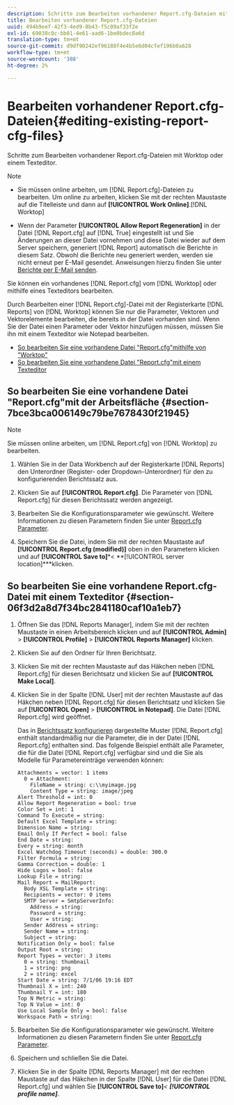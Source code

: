 ```yaml
---
description: Schritte zum Bearbeiten vorhandener Report.cfg-Dateien mit Worktop oder einem Texteditor.
title: Bearbeiten vorhandener Report.cfg-Dateien
uuid: 494b9eef-42f3-4ed9-8b43-f5c09af33f2e
exl-id: 69038c0c-bb01-4e61-aad6-1be0bdec8a6d
translation-type: tm+mt
source-git-commit: d9df90242ef96188f4e4b5e6d04cfef196b0a628
workflow-type: tm+mt
source-wordcount: '388'
ht-degree: 2%

---
```


# Bearbeiten vorhandener Report.cfg-Dateien{#editing-existing-report-cfg-files}

Schritte zum Bearbeiten vorhandener Report.cfg-Dateien mit Worktop oder einem Texteditor.

>[!NOTE]
>
>* Sie müssen online arbeiten, um [!DNL Report.cfg]-Dateien zu bearbeiten. Um online zu arbeiten, klicken Sie mit der rechten Maustaste auf die Titelleiste und dann auf **[!UICONTROL Work Online]**.[!DNL Worktop]
   >
   >
* Wenn der Parameter **[!UICONTROL Allow Report Regeneration]** in der Datei [!DNL Report.cfg] auf [!DNL True] eingestellt ist und Sie Änderungen an dieser Datei vornehmen und diese Datei wieder auf dem Server speichern, generiert [!DNL Report] automatisch die Berichte in diesem Satz. Obwohl die Berichte neu generiert werden, werden sie nicht erneut per E-Mail gesendet. Anweisungen hierzu finden Sie unter [Berichte per E-Mail senden](../../../../home/c-rpt-oview/c-work-rpt-sets/c-edit-ex-rpt-files/t-res-rpts-email.md#task-b0a21f1c925f4e5d82560581ae4cf607).

>



Sie können ein vorhandenes [!DNL Report.cfg] vom [!DNL Worktop] oder mithilfe eines Texteditors bearbeiten.

Durch Bearbeiten einer [!DNL Report.cfg]-Datei mit der Registerkarte [!DNL Reports] von [!DNL Worktop] können Sie nur die Parameter, Vektoren und Vektorelemente bearbeiten, die bereits in der Datei vorhanden sind. Wenn Sie der Datei einen Parameter oder Vektor hinzufügen müssen, müssen Sie ihn mit einem Texteditor wie Notepad bearbeiten.

* [So bearbeiten Sie eine vorhandene Datei &quot;Report.cfg&quot;mithilfe von &quot;Worktop&quot;](../../../../home/c-rpt-oview/c-work-rpt-sets/c-edit-ex-rpt-files/c-edit-ex-rpt-files.md#section-7bce3bca006149c79be7678430f21945)
* [So bearbeiten Sie eine vorhandene Datei &quot;Report.cfg&quot;mit einem Texteditor](../../../../home/c-rpt-oview/c-work-rpt-sets/c-edit-ex-rpt-files/c-edit-ex-rpt-files.md#section-06f3d2a8d7f34bc2841180caf10a1eb7)

## So bearbeiten Sie eine vorhandene Datei &quot;Report.cfg&quot;mit der Arbeitsfläche {#section-7bce3bca006149c79be7678430f21945}

>[!NOTE]
>
>Sie müssen online arbeiten, um [!DNL Report.cfg] von [!DNL Worktop] zu bearbeiten.

1. Wählen Sie in der Data Workbench auf der Registerkarte [!DNL Reports] den Unterordner (Register- oder Dropdown-Unterordner) für den zu konfigurierenden Berichtssatz aus.
1. Klicken Sie auf **[!UICONTROL Report.cfg]**. Die Parameter von [!DNL Report.cfg] für diesen Berichtssatz werden angezeigt.

1. Bearbeiten Sie die Konfigurationsparameter wie gewünscht. Weitere Informationen zu diesen Parametern finden Sie unter [Report.cfg Parameter](../../../../home/c-rpt-oview/c-rpt-param-ref/c-rpt-param.md#concept-838e59d72d3f4cb29ee15f5c7eb0ceff).
1. Speichern Sie die Datei, indem Sie mit der rechten Maustaste auf **[!UICONTROL Report.cfg (modified)]** oben in den Parametern klicken und auf **[!UICONTROL Save to]***&lt; **[!UICONTROL server location]***klicken.

## So bearbeiten Sie eine vorhandene Report.cfg-Datei mit einem Texteditor {#section-06f3d2a8d7f34bc2841180caf10a1eb7}

1. Öffnen Sie das [!DNL Reports Manager], indem Sie mit der rechten Maustaste in einen Arbeitsbereich klicken und auf **[!UICONTROL Admin]** > **[!UICONTROL Profile]** > **[!UICONTROL Reports Manager]** klicken.

1. Klicken Sie auf den Ordner für Ihren Berichtsatz.
1. Klicken Sie mit der rechten Maustaste auf das Häkchen neben [!DNL Report.cfg] für diesen Berichtsatz und klicken Sie auf **[!UICONTROL Make Local]**.

1. Klicken Sie in der Spalte [!DNL User] mit der rechten Maustaste auf das Häkchen neben [!DNL Report.cfg] für diesen Berichtsatz und klicken Sie auf **[!UICONTROL Open]** > **[!UICONTROL in Notepad]**. Die Datei [!DNL Report.cfg] wird geöffnet.

   Das in [Berichtssatz konfigurieren](../../../../home/c-rpt-oview/c-work-rpt-sets/t-create-rpt-set/t-config-rpt-set/t-config-rpt-set.md#task-cfb2fd0c28bc48c2acdd582fe0d670d0) dargestellte Muster [!DNL Report.cfg] enthält standardmäßig nur die Parameter, die in der Datei [!DNL Report.cfg] enthalten sind. Das folgende Beispiel enthält alle Parameter, die für die Datei [!DNL Report.cfg] verfügbar sind und die Sie als Modelle für Parametereinträge verwenden können:

   ```
   Attachments = vector: 1 items
     0 = Attachment:
       FileName = string: c:\\myimage.jpg
       Content Type = string: image/jpeg
   Alert Threshold = int: 0
   Allow Report Regeneration = bool: true
   Color Set = int: 1
   Command To Execute = string: 
   Default Excel Template = string: 
   Dimension Name = string: 
   Email Only If Perfect = bool: false
   End Date = string: 
   Every = string: month
   Excel Watchdog Timeout (seconds) = double: 300.0
   Filter Formula = string: 
   Gamma Correction = double: 1
   Hide Logos = bool: false
   Lookup File = string: 
   Mail Report = MailReport: 
     Body XSL Template = string: 
     Recipients = vector: 0 items
     SMTP Server = SmtpServerInfo: 
       Address = string: 
       Password = string: 
       User = string: 
     Sender Address = string: 
     Sender Name = string: 
     Subject = string: 
   Notification Only = bool: false
   Output Root = string: 
   Report Types = vector: 3 items
     0 = string: thumbnail
     1 = string: png
     2 = string: excel
   Start Date = string: 7/1/06 19:16 EDT
   Thumbnail X = int: 240
   Thumbnail Y = int: 180
   Top N Metric = string: 
   Top N Value = int: 0
   Use Local Sample Only = bool: false
   Workspace Path = string: 
   ```

1. Bearbeiten Sie die Konfigurationsparameter wie gewünscht. Weitere Informationen zu diesen Parametern finden Sie unter [Report.cfg Parameter](../../../../home/c-rpt-oview/c-rpt-param-ref/c-rpt-param.md#concept-838e59d72d3f4cb29ee15f5c7eb0ceff).
1. Speichern und schließen Sie die Datei.
1. Klicken Sie in der Spalte [!DNL Reports Manager] mit der rechten Maustaste auf das Häkchen in der Spalte [!DNL User] für die Datei [!DNL Report.cfg] und wählen Sie **[!UICONTROL Save to]***&lt; **[!UICONTROL profile name]***.
